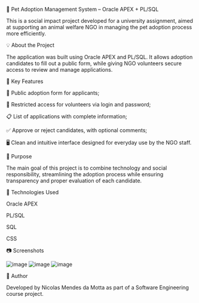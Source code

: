 🐾 Pet Adoption Management System – Oracle APEX + PL/SQL

This is a social impact project developed for a university assignment, aimed at supporting an animal welfare NGO in managing the pet adoption process more efficiently.

💡 About the Project

The application was built using Oracle APEX and PL/SQL. It allows adoption candidates to fill out a public form, while giving NGO volunteers secure access to review and manage applications.

🔐 Key Features

📄 Public adoption form for applicants;

🔑 Restricted access for volunteers via login and password;

📋 List of applications with complete information;

✅ Approve or reject candidates, with optional comments;

🖥️ Clean and intuitive interface designed for everyday use by the NGO staff.

🎯 Purpose

The main goal of this project is to combine technology and social responsibility, streamlining the adoption process while ensuring transparency and proper evaluation of each candidate.

🚀 Technologies Used

Oracle APEX

PL/SQL

SQL

CSS

📷 Screenshots

![image](https://github.com/user-attachments/assets/935720bb-9fee-4bdc-9950-e3d1ab0ed188)
![image](https://github.com/user-attachments/assets/779761bc-fe79-40c5-9d31-876634db2959)
![image](https://github.com/user-attachments/assets/a6092b94-6ecd-4fc3-83a3-339a7fb7c7cc)


👤 Author

Developed by Nicolas Mendes da Motta as part of a Software Engineering course project.
